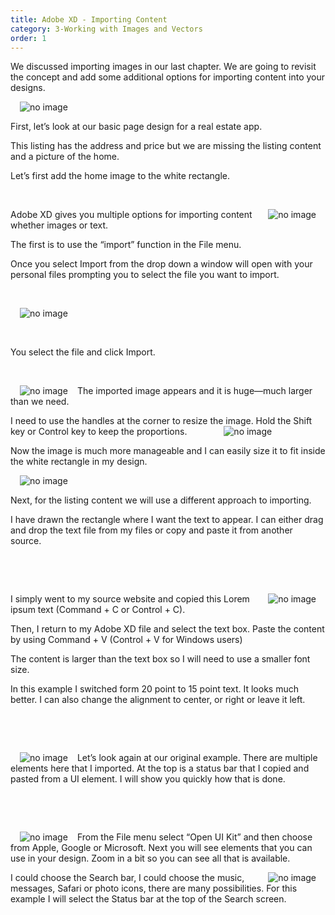 ```yaml
---
title: Adobe XD - Importing Content
category: 3-Working with Images and Vectors
order: 1
---
```


We discussed importing images in our last chapter. We are going to revisit the concept and add some additional options for importing content into your designs.
  

<img style="padding: 0px 15px;float:left" src="https://iwilfried.github.io/Adobe-XD-eBook/images/XD-ImportContent-01.png" alt="no image"/>   

&nbsp;  


First, let’s look at our basic page design for a real estate app. 

This listing has the address and price but we are missing the listing content and a picture of the home.

Let’s first add the home image to the white rectangle.


&nbsp;   

<img style="padding: 0px 15px;float:right" src="https://iwilfried.github.io/Adobe-XD-eBook/images/XD-ImportContent-02.png" alt="no image"/>Adobe XD gives you multiple options for importing content whether images or text.

The first is to use the “import” function in the File menu. 

Once you select Import from the drop down a window will open with your personal files prompting you to select the file you want to import.

&nbsp;   

<img style="padding: 0px 15px;float:left" src="https://iwilfried.github.io/Adobe-XD-eBook/images/XD-ImportContent-03.png" alt="no image"/>

&nbsp;   

&nbsp;   

You select the file and click Import.

&nbsp;   


<img style="padding: 0px 15px;float:left" src="https://iwilfried.github.io/Adobe-XD-eBook/images/XD-ImportContent-04.png" alt="no image"/>The imported image appears and it is huge—much larger than we need.

I need to use the handles at the corner to resize the image. Hold the Shift key or Control key to keep the proportions.
<img style="padding: 0px 55px" src="https://iwilfried.github.io/Adobe-XD-eBook/images/XD-ImportContent-05.png" alt="no image"/>

Now the image is much more manageable and I can easily size it to fit inside the white rectangle in my design.


<img style="padding: 0px 15px;float:left" src="https://iwilfried.github.io/Adobe-XD-eBook/images/XD-ImportContent-06.png" alt="no image"/>

&nbsp;   

Next, for the listing content we will use a different approach to importing. 

I have drawn the rectangle where I want the text to appear. I can either drag and drop the text file from my files or copy and paste it from another source.

&nbsp;   

&nbsp;   

<img style="padding: 0px 15px;float:right" src="https://iwilfried.github.io/Adobe-XD-eBook/images/XD-ImportContent-07.png" alt="no image"/>I simply went to my source website and copied this Lorem ipsum text (Command + C or Control + C). 

Then, I return to my Adobe XD file and select the text box. Paste the content by using Command + V (Control + V for Windows users)

The content is larger than the text box so I will need to use a smaller font size.

In this example I switched form 20 point to 15 point text. It looks much better. I can also change the alignment to center, or right or leave it left.  

&nbsp;   

&nbsp;   

<img style="padding: 0px 15px;float:left" src="https://iwilfried.github.io/Adobe-XD-eBook/images/XD-ImportContent-08.png" alt="no image"/>Let’s look again at our original example. There are multiple elements here that I imported.
At the top is a status bar that I copied and pasted from a UI element.
I will show you quickly how that is done.  

&nbsp;   

&nbsp;   

<img style="padding: 0px 15px;float:left" src="https://iwilfried.github.io/Adobe-XD-eBook/images/XD-ImportContent-09.png" alt="no image"/>From the File menu select “Open UI Kit” and then choose from Apple, Google or Microsoft.
Next you will see elements that you can use in your design.
Zoom in a bit so you can see all that is available.


<img style="padding: 0px 15px;float:right" src="https://iwilfried.github.io/Adobe-XD-eBook/images/XD-ImportContent-10.png" alt="no image"/>I could choose the Search bar, I could choose the music, messages, Safari or photo icons, there are many possibilities.
For this example I will select the Status bar at the top of the Search screen.





&nbsp;   

&nbsp;   

&nbsp;   

&nbsp;   


